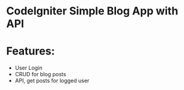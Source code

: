 # CodeIgniter Simple Blog App with API

# Features:
- User Login
- CRUD for blog posts
- API, get posts for logged user
